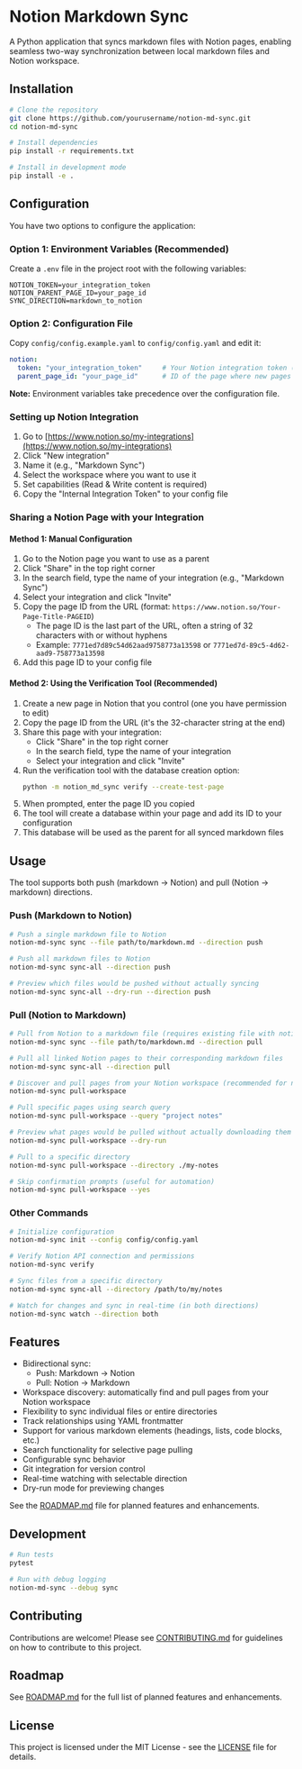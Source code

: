 # Notion Markdown Sync

A Python application that syncs markdown files with Notion pages, enabling seamless two-way synchronization between local markdown files and Notion workspace.

## Installation

```bash
# Clone the repository
git clone https://github.com/yourusername/notion-md-sync.git
cd notion-md-sync

# Install dependencies
pip install -r requirements.txt

# Install in development mode
pip install -e .
```

## Configuration

You have two options to configure the application:

### Option 1: Environment Variables (Recommended)

Create a `.env` file in the project root with the following variables:

```
NOTION_TOKEN=your_integration_token
NOTION_PARENT_PAGE_ID=your_page_id
SYNC_DIRECTION=markdown_to_notion
```

### Option 2: Configuration File

Copy `config/config.example.yaml` to `config/config.yaml` and edit it:

```yaml
notion:
  token: "your_integration_token"     # Your Notion integration token (without "secret_" prefix)
  parent_page_id: "your_page_id"      # ID of the page where new pages will be created
```

**Note:** Environment variables take precedence over the configuration file.

### Setting up Notion Integration

1. Go to [https://www.notion.so/my-integrations](https://www.notion.so/my-integrations)
2. Click "New integration"
3. Name it (e.g., "Markdown Sync")
4. Select the workspace where you want to use it
5. Set capabilities (Read & Write content is required)
6. Copy the "Internal Integration Token" to your config file

### Sharing a Notion Page with your Integration

#### Method 1: Manual Configuration
1. Go to the Notion page you want to use as a parent
2. Click "Share" in the top right corner
3. In the search field, type the name of your integration (e.g., "Markdown Sync")
4. Select your integration and click "Invite"
5. Copy the page ID from the URL (format: `https://www.notion.so/Your-Page-Title-PAGEID`)
   - The page ID is the last part of the URL, often a string of 32 characters with or without hyphens
   - Example: `7771ed7d89c54d62aad9758773a13598` or `7771ed7d-89c5-4d62-aad9-758773a13598`
6. Add this page ID to your config file

#### Method 2: Using the Verification Tool (Recommended)
1. Create a new page in Notion that you control (one you have permission to edit)
2. Copy the page ID from the URL (it's the 32-character string at the end)
3. Share this page with your integration:
   - Click "Share" in the top right corner
   - In the search field, type the name of your integration
   - Select your integration and click "Invite"
4. Run the verification tool with the database creation option:
   ```bash
   python -m notion_md_sync verify --create-test-page
   ```
5. When prompted, enter the page ID you copied
6. The tool will create a database within your page and add its ID to your configuration
7. This database will be used as the parent for all synced markdown files

## Usage

The tool supports both push (markdown → Notion) and pull (Notion → markdown) directions.

### Push (Markdown to Notion)

```bash
# Push a single markdown file to Notion
notion-md-sync sync --file path/to/markdown.md --direction push

# Push all markdown files to Notion
notion-md-sync sync-all --direction push

# Preview which files would be pushed without actually syncing
notion-md-sync sync-all --dry-run --direction push
```

### Pull (Notion to Markdown)

```bash
# Pull from Notion to a markdown file (requires existing file with notion_page_id in frontmatter)
notion-md-sync sync --file path/to/markdown.md --direction pull

# Pull all linked Notion pages to their corresponding markdown files
notion-md-sync sync-all --direction pull

# Discover and pull pages from your Notion workspace (recommended for new setups)
notion-md-sync pull-workspace

# Pull specific pages using search query
notion-md-sync pull-workspace --query "project notes"

# Preview what pages would be pulled without actually downloading them
notion-md-sync pull-workspace --dry-run

# Pull to a specific directory
notion-md-sync pull-workspace --directory ./my-notes

# Skip confirmation prompts (useful for automation)
notion-md-sync pull-workspace --yes
```

### Other Commands

```bash
# Initialize configuration
notion-md-sync init --config config/config.yaml

# Verify Notion API connection and permissions
notion-md-sync verify

# Sync files from a specific directory
notion-md-sync sync-all --directory /path/to/my/notes

# Watch for changes and sync in real-time (in both directions)
notion-md-sync watch --direction both
```

## Features

- Bidirectional sync:
  - Push: Markdown → Notion
  - Pull: Notion → Markdown
- Workspace discovery: automatically find and pull pages from your Notion workspace
- Flexibility to sync individual files or entire directories
- Track relationships using YAML frontmatter
- Support for various markdown elements (headings, lists, code blocks, etc.)
- Search functionality for selective page pulling
- Configurable sync behavior
- Git integration for version control
- Real-time watching with selectable direction
- Dry-run mode for previewing changes

See the [ROADMAP.md](ROADMAP.md) file for planned features and enhancements.

## Development

```bash
# Run tests
pytest

# Run with debug logging
notion-md-sync --debug sync
```

## Contributing

Contributions are welcome! Please see [CONTRIBUTING.md](CONTRIBUTING.md) for guidelines on how to contribute to this project.

## Roadmap

See [ROADMAP.md](ROADMAP.md) for the full list of planned features and enhancements.

## License

This project is licensed under the MIT License - see the [LICENSE](LICENSE) file for details.